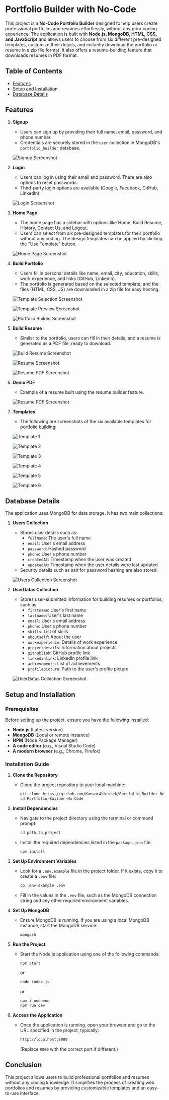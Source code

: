 # Portfolio Builder with No-Code

This project is a **No-Code Portfolio Builder** designed to help users create professional portfolios and resumes effortlessly, without any prior coding experience. The application is built with **Node.js, MongoDB, HTML, CSS, and JavaScript** and allows users to choose from six different pre-designed templates, customize their details, and instantly download the portfolio or resume in a zip file format. It also offers a resume-building feature that downloads resumes in PDF format.

## Table of Contents

- [Features](#features)
- [Setup and Installation](#setup-and-installation)
- [Database Details](#database-details)



## Features

1. **Signup**
   - Users can sign up by providing their full name, email, password, and phone number.
   - Credentials are securely stored in the `user` collection in MongoDB's `portfolio_builder` database.

   ![Signup Screenshot](https://github.com/user-attachments/assets/6eb757e6-aac7-4b7b-b934-9024a2fc126e)


2. **Login**
   - Users can log in using their email and password. There are also options to reset passwords.
   - Third-party login options are available (Google, Facebook, GitHub, LinkedIn).

   ![Login Screenshot](https://github.com/user-attachments/assets/91e22cca-028f-4b9b-84a5-9ceee66ef64d)


3. **Home Page**
   - The home page has a sidebar with options like Home, Build Resume, History, Contact Us, and Logout.
   - Users can select from six pre-designed templates for their portfolio without any coding. The design templates can be applied by clicking the "Use Template" button.

   ![Home Page Screenshot](https://github.com/user-attachments/assets/e58a83f2-0be9-4415-a3f0-1e890c87cc26)


4. **Build Portfolio**
   - Users fill in personal details like name, email, city, education, skills, work experience, and links (GitHub, LinkedIn).
   - The portfolio is generated based on the selected template, and the files (HTML, CSS, JS) are downloaded in a zip file for easy hosting.
   
   ![Template Selection Screenshot](https://github.com/user-attachments/assets/588d06d2-ffa7-404a-a475-0c1e66ab3ab5)

   ![Template Preview Screenshot](https://github.com/user-attachments/assets/9324f4d7-da65-49e1-897a-de0b22395437)
   
   ![Portfolio Builder Screenshot](https://github.com/user-attachments/assets/ffc0d3e0-8514-493b-a774-fa5de1f34f3c)


5. **Build Resume**
   - Similar to the portfolio, users can fill in their details, and a resume is generated as a PDF file, ready to download.

   ![Build Resume Screenshot](https://github.com/user-attachments/assets/36451ba8-0a10-4e59-adbe-1d406053e4fa)
   
   ![Resume Screenshot](https://github.com/user-attachments/assets/b875ca1b-1cbb-4a5b-bb2b-c62223074d57)
   
   ![Resume PDF Screenshot](https://github.com/user-attachments/assets/35e1ab02-aae6-4594-85ab-fd99c52d9c03)


6. **Demo PDF**
   - Example of a resume built using the resume builder feature.

   ![Resume PDF Screenshot](https://github.com/user-attachments/assets/75578e11-a0e4-41fa-961d-de6d8fcce5fb)


7. **Templates**
   - The following are screenshots of the six available templates for portfolio building:

   ![Template 1](https://github.com/user-attachments/assets/fac93a89-18eb-4ba5-be00-73dca010acd5)
   
   ![Template 2](https://github.com/user-attachments/assets/4ba71af0-49fb-4bb4-9e99-e5af67f557d1)
   
   ![Template 3](https://github.com/user-attachments/assets/7d8e9dab-52f1-4438-905d-9323aa73c4c4)
   
   ![Template 4](https://github.com/user-attachments/assets/3ae277cc-8723-4c03-b583-e2401f5a7e85)
   
   ![Template 5](https://github.com/user-attachments/assets/20e2c9da-42c3-4066-a0ed-e8542730ea5f)
   
   ![Template 6](https://github.com/user-attachments/assets/5a341a34-02fd-4d79-b25c-ca60c9027433)



## Database Details

The application uses MongoDB for data storage. It has two main collections:

1. **Users Collection**
   - Stores user details such as:
     - `fullName`: The user's full name
     - `email`: User's email address
     - `password`: Hashed password
     - `phone`: User's phone number
     - `createdAt`: Timestamp when the user was created
     - `updatedAt`: Timestamp when the user details were last updated
   - Security details such as salt for password hashing are also stored.

   ![Users Collection Screenshot](https://github.com/user-attachments/assets/d5d47417-a7af-46a0-a3ad-ccf71228c115)

2. **UserDatas Collection**
   - Stores user-submitted information for building resumes or portfolios, such as:
     - `firstname`: User's first name
     - `lastname`: User's last name
     - `email`: User's email address
     - `phone`: User's phone number
     - `skills`: List of skills
     - `aboutself`: About the user
     - `workexperience`: Details of work experience
     - `projectdetails`: Information about projects
     - `githublink`: GitHub profile link
     - `linkedinlink`: LinkedIn profile link
     - `achievements`: List of achievements
     - `profilepicture`: Path to the user's profile picture

   ![UserDatas Collection Screenshot](https://github.com/user-attachments/assets/7b5ddc6b-a48d-481b-bd69-6f44ecfc27ea)
   

## Setup and Installation

### Prerequisites

Before setting up the project, ensure you have the following installed:
- **Node.js** (Latest version)
- **MongoDB** (Local or remote instance)
- **NPM** (Node Package Manager)
- **A code editor** (e.g., Visual Studio Code)
- **A modern browser** (e.g., Chrome, Firefox)

### Installation Guide

1. **Clone the Repository**
   - Clone the project repository to your local machine:
     ```bash
     git clone https://github.com/KunvarAbhishek/Portfolio-Builder-No-Code.git
     cd Portfolio-Builder-No-Code
     ```

2. **Install Dependencies**
   - Navigate to the project directory using the terminal or command prompt:
     ```bash
     cd path_to_project
     ```
   - Install the required dependencies listed in the `package.json` file:
     ```bash
     npm install
     ```

3. **Set Up Environment Variables**
   - Look for a `.env.example` file in the project folder. If it exists, copy it to create a `.env` file:
     ```bash
     cp .env.example .env
     ```
   - Fill in the values in the `.env` file, such as the MongoDB connection string and any other required environment variables.

4. **Set Up MongoDB**
   - Ensure MongoDB is running. If you are using a local MongoDB instance, start the MongoDB service:
     ```bash
     mongosh
     ```

5. **Run the Project**
   - Start the Node.js application using one of the following commands:
     ```bash
     npm start
     ```
     or
     ```bash
     node index.js
     ```
      or
     ```bash
     npm i nodemon
     npm run dev
     ```


6. **Access the Application**
   - Once the application is running, open your browser and go to the URL specified in the project, typically:
     ```bash
     http://localhost:8000
     ```
     (Replace `8000` with the correct port if different.)



## Conclusion

This project allows users to build professional portfolios and resumes without any coding knowledge. It simplifies the process of creating web portfolios and resumes by providing customizable templates and an easy-to-use interface.
